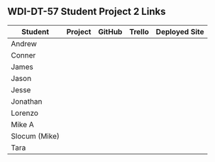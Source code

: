 ## WDI-DT-57 Student Project 2 Links

| Student | Project | GitHub | Trello | Deployed Site |
|---|:---:|:---:|:---:|:---:|
| Andrew | | | | |
| Conner | | | | |
| James | | | | |
| Jason | | | | |
| Jesse | | | | |
| Jonathan | | | | |
| Lorenzo | | | | |
| Mike A | | | | |
| Slocum (Mike) | | | | |
| Tara | | | | |